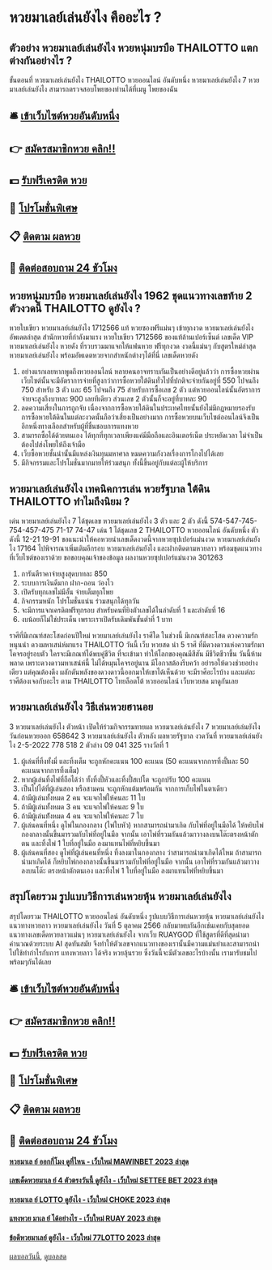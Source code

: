 # หวยมาเลย์เล่นยังไง คืออะไร ?
## ตัวอย่าง หวยมาเลย์เล่นยังไง หวยหนุ่มบรบือ THAILOTTO แตกต่างกันอย่างไร ?
ขั้นตอนที่ หวยมาเลย์เล่นยังไง THAILOTTO หวยออนไลน์ อันดับหนึ่ง หวยมาเลย์เล่นยังไง 7 หวยมาเลย์เล่นยังไง สามารถตรวจสอบโพยของท่านได้ที่เมนู โพยของฉัน

## 🛎 [เข้าเว็บไซต์หวยอันดับหนึ่ง](https://bit.ly/3BG5bNw)
## 👉 [สมัครสมาชิกหวย คลิก!!](https://bit.ly/3BG5bNw)
## 💵 [รับฟรีเครดิต หวย](https://bit.ly/3C3mvgS)
## 👑 [โปรโมชั่นพิเศษ](https://bit.ly/3C3mvgS)
## 📋 [ติดตาม ผลหวย](https://bit.ly/3C3mvgS)
## 📱 [ติดต่อสอบถาม 24 ชัวโมง](https://bit.ly/3C3mvgS)

## หวยหนุ่มบรบือ หวยมาเลย์เล่นยังไง 1962 ชุดแนวทางเลขท้าย 2 ตัวงวดนี้ THAILOTTO ดูยังไง ?
หวยใบเขียว หวยมาเลย์เล่นยังไง 1712566 แท้ หวยซองฟรีแม่นๆ เข้าทุกงวด หวยมาเลย์เล่นยังไง อัพเดตล่าสุด สำนักหวยที่กำลังมาแรง หวยใบเขียว 1712566 ของแท้ล้านเปอร์เซ็นต์ เลขเด็ด VIP หวยมาเลย์เล่นยังไง หวยดัง ที่รวบรวมมาแจกให้แฟนหวย ฟรีทุกงวด งวดนี้แม่นๆ กับสูตรใหม่ล่าสุด หวยมาเลย์เล่นยังไง พร้อมอัพเดตหวยจากสำหนักต่างๆได้ที่นี่ เลขเด็ดหวยดัง
1. อย่างแรกเลยหากพูดถึงหวยออนไลน์ หลายคนอาจทราบกันเป็นอย่างดีอยู่แล้วว่า การซื้อหวยผ่านเว็บไซต์นั้นจะมีอัตราการจ่ายที่สูงกว่าการซื้อหวยใต้ดินทั่วไปที่ปกติจะจ่ายกันอยู่ที่ 550 ไปจนถึง 750 สำหรับ 3 ตัว และ 65 ไปจนถึง 75 สำหรับการซื้อเลข 2 ตัว แต่หวยออนไลน์นั้นอัตราการจ่ายจะสูงถึงบาทละ 900 เลยทีเดียว ส่วนเลข 2 ตัวนั้นก็จะอยู่ที่บาทละ 90
2. ลดความเสี่ยงในการถูกจับ เนื่องจากการซื้อหวยใต้ดินในประเทศไทยนั้นยังไม่มีกฎหมายรองรับ การซื้อหวยใต้ดินในแต่ละงวดนั้นถือว่าเสี่ยงเป็นอย่างมาก การซื้อหวยบนเว็บไซต์ออนไลน์จึงเป็นอีกหนึ่งทางเลือกสำหรับผู้ที่ชื่นชอบการแทงหวย
3. สามารถซื้อได้ด้วยตนเอง ได้ทุกที่ทุกเวลาเพียงแค่มีมือถือและอินเตอร์เน็ต ประหยัดเวลา ไม่จำเป็นต้องไปส่งโพยให้ถึงเจ้ามือ
4. เว็บซื้อหวยชั้นนำนั้นมีแหล่งเงินทุนมหาศาล หมดความกังวลเรื่องการโกงไปได้เลย
5. มีกิจกรรมและโปรโมชั่นมากมายให้ร่วมสนุก ทั้งนี้ขึ้นอยู่กับแต่ละผู้ให้บริการ

## หวยมาเลย์เล่นยังไง เทคนิคการเล่น หวยรัฐบาล ใต้ดิน THAILOTTO ทำไมถึงนิยม ?
เด่น หวยมาเลย์เล่นยังไง 7 ได้ชุดเลข หวยมาเลย์เล่นยังไง 3 ตัว และ 2 ตัว ดังนี้
574-547-745-754-457-475
71-17
74-47
เด่น 1 ได้ชุดเลข 2 THAILOTTO หวยออนไลน์ อันดับหนึ่ง ตัว ดังนี้
12-21
19-91
ขอแนะนำให้คอหวยนำเลขเด็ดงวดนี้จากหวยซุปเปอร์แม่นงวด หวยมาเลย์เล่นยังไง 17164 ไปพิจารณาเพิ่มเติมอีกรอบ หวยมาเลย์เล่นยังไง และฝากติดตามหวยลาว พร้อมชุดแนวทางที่เว็บไซต์ของเราด้วย
ขอขอบคุณเจ้าของข้อมูล
ผลงานหวยซุปเปอร์แม่นงวด 301263
1. การันตีราคาจ่ายสูงสุดบาทละ 850
2. ระบบการเงินดีมาก ฝาก-ถอน ว่องไว
3. เปิดรับทุกเลขไม่มีอั้น จ่ายเต็มทุกโพย
4. กิจกรรมหนัก โปรโมชั่นแน่น ร่วมสนุกได้ทุกวัน
5. จะมีการแจกเครดิตฟรีทุกรอบ สำหรับคนที่ยิงตัวเลขได้ในลำดับที่ 1 และลำดับที่ 16
6. งบน้อยก็ไม่ใช่ประเด็น เพราะเราเปิดรับเดิมพันขั้นต่ำที่ 1 บาท

ราศีที่มีเกณฑ์สละโสดก่อนปีใหม่ หวยมาเลย์เล่นยังไง ราศีใด ในช่วงนี้ มีเกณฑ์สละโสด ดวงความรักหนุนนำ ดวงมหาเสน่ห์มาแรง THAILOTTO วันนี้ เว็บ หวยสด นำ 5 ราศี ที่มีดวงดาวแห่งความรักมาโคจรอยู่รอบตัว ใครจะมีเกณฑ์ได้พบคู่ชีวิต ที่จะเข้ามา ทำให้โลกของคุณมีสีสัน มีชีวิตชีวาขึ้น วันนี้ห้ามพลาด เพราะดวงดาวมหาเสน่ห์นี้ ไม่ได้หมุนโคจรอยู่นาน มีโอกาสต้องรีบคว้า อย่ารอให้ดวงช่วยอย่างเดียว แต่คุณต้องดึง ผลักดันพลังของดวงดาวนี้ออกมาให้เขาได้เห็นด้วย จะมีราศีอะไรบ้าง และแต่ละราศีต้องเจอกับอะไร ตาม THAILOTTO ไทยล็อตโต้ หวยออนไลน์ เว็บหวยสด มาดูกันเลย

## หวยมาเลย์เล่นยังไง วิธีเล่นหวยฮานอย
3 หวยมาเลย์เล่นยังไง ตัวหน้า
เปิดให้ร่วมกิจกรรมทายผล หวยมาเลย์เล่นยังไง 7 หวยมาเลย์เล่นยังไง วันก่อนหวยออก
658642
3 หวยมาเลย์เล่นยังไง ตัวหลัง
ผลหวยรัฐบาล งวดวันที่ หวยมาเลย์เล่นยังไง 2-5-2022
778 518
2 ตัวล่าง
09
041 325
รางวัลที่ 1
1. ผู้เล่นที่ทิ้งทั้งมี่ และทิ้งเต็ม จะถูกหักคะแนน 100 คะแนน (50 คะแนนจากการทิ้งปี้และ 50 คะแนนจากการทิ้งเต็ม)
2. หากผู้เล่นทิ้งไพ่ที่ถือได้ว่า ทั้งทิ้งปี้หัวและทิ้งปี้สเปโต จะถูกปรับ 100 คะแนน
3. เป็นไปได้ที่ผู้เล่นสอง หรือสามคน จะถูกหักแต้มพร้อมกัน จากการเก็บไพ่ในตาเดียว
4. ถ้ามีผู้เล่นทั้งหมด 2 คน จะแจกไพ่ให้คนละ 11 ใบ
5. ถ้ามีผู้เล่นทั้งหมด 3 คน จะแจกไพ่ให้คนละ 9 ใบ
6. ถ้ามีผู้เล่นท้ังหมด 4 คน จะแจกไพ่ให้คนละ 7 ใบ
7. ผู้เล่นคนที่หนึ่ง ดูไพ่ในกองกลาง (ไพ่ใบหัว) หากสามารถนำมาเกิด กับไพ่ที่อยู่ในมือได้ ให้หยิบไพ่กองกลางนั้นขึ้นมารวมกับไพ่ที่อยู่ในมือ จากนั้น เอาไพ่ที่รวมกันแล้วมาวางลงบนโต๊ะตรงหน้าตักตน และทิ้งไพ่ 1 ใบที่อยู่ในมือ ลงมาแทนไพ่ที่หยิบขึ้นมา
8. ผู้เล่นคนที่สอง ดูไพ่ที่ผู้เล่นคนที่หนึ่ง ทิ้งลงมาในกองกลาง ว่าสามารถนำมาเกิดได้ไหม ถ้าสามารถนำมาเกิดได้ ก็หยิบไพ่กองกลางนั้นขึ้นมารวมกับไพ่ที่อยู่ในมือ จากนั้น เอาไพ่ที่รวมกันแล้วมาวางลงบนโต๊ะ ตรงหน้าตักตนเอง และทิ้งไพ่ 1 ใบที่อยู่ในมือ ลงมาแทนไพ่ที่หยิบขึ้นมา

## สรุปโดยรวม รูปแบบวิธีการเล่นหวยหุ้น หวยมาเลย์เล่นยังไง
สรุปโดยรวม THAILOTTO หวยออนไลน์ อันดับหนึ่ง รูปแบบวิธีการเล่นหวยหุ้น หวยมาเลย์เล่นยังไง แนวทางหวยลาว หวยมาเลย์เล่นยังไง วันที่ 5 ตุลาคม 2566 กลับมาพบกันอีกเช่นเคยกับสุดยอด แนวทางเลขเด็ดหวยลาวแม่นๆ หวยมาเลย์เล่นยังไง จากเว็บ RUAYGOD ที่ใช้สูตรที่ดีที่สุดนำมาคำนวณด้วยระบบ AI สุดทันสมัย จึงทำให้ตัวเลขจากแนวทางของเรานั้นมีความแม่นยำและสามารถนำไปใช้ทำกำไรกับการ แทงหวยลาว ได้จริง หวยลุ้นรวย ซึ่งวันนี้จะมีตัวเลขอะไรบ้างนั้น เรามารับชมไปพร้อมๆกันได้เลย

## 🛎 [เข้าเว็บไซต์หวยอันดับหนึ่ง](https://bit.ly/3BG5bNw)
## 👉 [สมัครสมาชิกหวย คลิก!!](https://bit.ly/3BG5bNw)
## 💵 [รับฟรีเครดิต หวย](https://bit.ly/3C3mvgS)
## 👑 [โปรโมชั่นพิเศษ](https://bit.ly/3C3mvgS)
## 📋 [ติดตาม ผลหวย](https://bit.ly/3C3mvgS)
## 📱 [ติดต่อสอบถาม 24 ชัวโมง](https://bit.ly/3C3mvgS)

#### [หวยมาเล ย์ ออกกี่โมง ดูที่ไหน - เว็บใหม่ MAWINBET 2023 ล่าสุด](https://atom.io/themes/หวยมาเล%20ย์%20ออกกี่โมง%20ดูที่ไหน%20-%20เว็บใหม่%20mawinbet%202023%20ล่าสุด)
#### [เลขเด็ดหวยมาเล ย์ 4 ตัวตรงวันนี้ ดูยังไง - เว็บใหม่ SETTEE BET 2023 ล่าสุด](https://atom.io/themes/เลขเด็ดหวยมาเล%20ย์%204%20ตัวตรงวันนี้%20ดูยังไง%20-%20เว็บใหม่%20settee%20bet%202023%20ล่าสุด)
#### [หวยมาเล ย์ LOTTO ดูยังไง - เว็บใหม่ CHOKE 2023 ล่าสุด](https://atom.io/themes/หวยมาเล%20ย์%20lotto%20ดูยังไง%20-%20เว็บใหม่%20choke%202023%20ล่าสุด)
#### [แทงหวย มาเล ย์ ได้อย่างไร - เว็บใหม่ RUAY 2023 ล่าสุด](https://atom.io/themes/แทงหวย%20มาเล%20ย์%20ได้อย่างไร%20-%20เว็บใหม่%20ruay%202023%20ล่าสุด)
#### [ข้อดีหวยมาเลย์ ดูยังไง - เว็บใหม่ 77LOTTO 2023 ล่าสุด](https://atom.io/themes/ข้อดีหวยมาเลย์%20ดูยังไง%20-%20เว็บใหม่%2077lotto%202023%20ล่าสุด)

[ผลบอลวันนี้](https://siamsport.tv "ผลบอลวันนี้"), [ดูบอลสด](https://siamsport.tv/ดูบอลสด "ดูบอลสด")